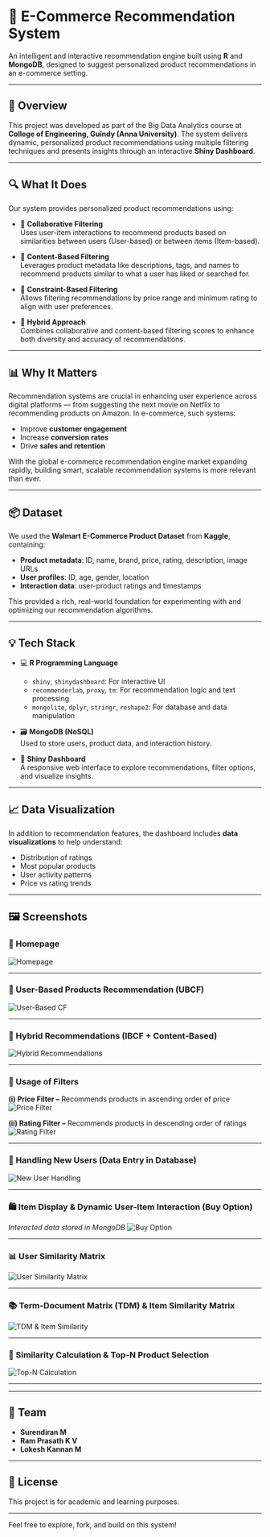 # 🛒 E-Commerce Recommendation System

An intelligent and interactive recommendation engine built using **R** and **MongoDB**, designed to suggest personalized product recommendations in an e-commerce setting.

---

## 📌 Overview

This project was developed as part of the Big Data Analytics course at **College of Engineering, Guindy (Anna University)**. The system delivers dynamic, personalized product recommendations using multiple filtering techniques and presents insights through an interactive **Shiny Dashboard**.

---

## 🔍 What It Does

Our system provides personalized product recommendations using:

- 🧠 **Collaborative Filtering**  
  Uses user-item interactions to recommend products based on similarities between users (User-based) or between items (Item-based).

- 📄 **Content-Based Filtering**  
  Leverages product metadata like descriptions, tags, and names to recommend products similar to what a user has liked or searched for.

- 🎯 **Constraint-Based Filtering**  
  Allows filtering recommendations by price range and minimum rating to align with user preferences.

- 🔗 **Hybrid Approach**  
  Combines collaborative and content-based filtering scores to enhance both diversity and accuracy of recommendations.

---

## 📊 Why It Matters

Recommendation systems are crucial in enhancing user experience across digital platforms — from suggesting the next movie on Netflix to recommending products on Amazon. In e-commerce, such systems:
- Improve **customer engagement**
- Increase **conversion rates**
- Drive **sales and retention**

With the global e-commerce recommendation engine market expanding rapidly, building smart, scalable recommendation systems is more relevant than ever.

---

## 📦 Dataset

We used the **Walmart E-Commerce Product Dataset** from **Kaggle**, containing:
- **Product metadata**: ID, name, brand, price, rating, description, image URLs
- **User profiles**: ID, age, gender, location
- **Interaction data**: user-product ratings and timestamps

This provided a rich, real-world foundation for experimenting with and optimizing our recommendation algorithms.

---

## 💡 Tech Stack

- 💻 **R Programming Language**  
  - `shiny`, `shinydashboard`: For interactive UI  
  - `recommenderlab`, `proxy`, `tm`: For recommendation logic and text processing  
  - `mongolite`, `dplyr`, `stringr`, `reshape2`: For database and data manipulation

- 🗃️ **MongoDB (NoSQL)**  
  Used to store users, product data, and interaction history.

- 🧪 **Shiny Dashboard**  
  A responsive web interface to explore recommendations, filter options, and visualize insights.

---

## 📈 Data Visualization

In addition to recommendation features, the dashboard includes **data visualizations** to help understand:
- Distribution of ratings
- Most popular products
- User activity patterns
- Price vs rating trends

---

## 🖼️ Screenshots

### 📌 Homepage
![Homepage](screenshots/homepage.jpg)

---

### 👤 User-Based Products Recommendation (UBCF)
![User-Based CF](screenshots/user_based_cf.jpg)

---

### 🔗 Hybrid Recommendations (IBCF + Content-Based)
![Hybrid Recommendations](screenshots/hybrid_recommendation.jpg)

---

### 🎯 Usage of Filters

**(i) Price Filter –** Recommends products in ascending order of price  
![Price Filter](screenshots/price_filter.jpg)

**(ii) Rating Filter –** Recommends products in descending order of ratings  
![Rating Filter](screenshots/rating_filter.jpg)

---

### 🙋 Handling New Users (Data Entry in Database)
![New User Handling](screenshots/new_user_entry.jpg)

---

### 🛍️ Item Display & Dynamic User-Item Interaction (Buy Option)
*Interacted data stored in MongoDB*
![Buy Option](screenshots/item_interaction.jpg)

---

### 📊 User Similarity Matrix
![User Similarity Matrix](screenshots/user_similarity_matrix.jpg)

---

### 📚 Term-Document Matrix (TDM) & Item Similarity Matrix
![TDM & Item Similarity](screenshots/tdm_item_similarity.jpg)

---

### 🔢 Similarity Calculation & Top-N Product Selection
![Top-N Calculation](screenshots/similarity_topn.jpg)

---

---

## 👥 Team

- **Surendiran M**  
- **Ram Prasath K V**  
- **Lokesh Kannan M**

---

## 📄 License

This project is for academic and learning purposes.

---

Feel free to explore, fork, and build on this system!

